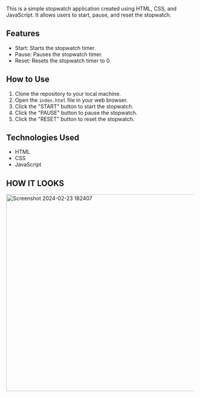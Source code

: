 This is a simple stopwatch application created using HTML, CSS, and JavaScript. It allows users to start, pause, and reset the stopwatch.

## Features

- Start: Starts the stopwatch timer.
- Pause: Pauses the stopwatch timer.
- Reset: Resets the stopwatch timer to 0.

## How to Use

1. Clone the repository to your local machine.
2. Open the `index.html` file in your web browser.
3. Click the "START" button to start the stopwatch.
4. Click the "PAUSE" button to pause the stopwatch.
5. Click the "RESET" button to reset the stopwatch.

## Technologies Used

- HTML
- CSS
- JavaScript

## HOW IT LOOKS
<img width="529" alt="Screenshot 2024-02-23 182407" src="https://github.com/marium-noor/Stop-watch/assets/145590434/5a2ef19d-7d5b-4c25-86d8-176cf9941dcc">

